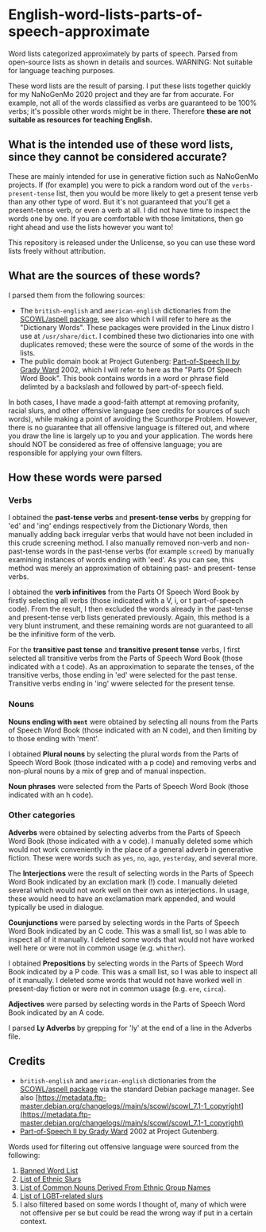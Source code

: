 # English-word-lists-parts-of-speech-approximate
Word lists categorized approximately by parts of speech. Parsed from open-source lists as shown in details and sources. WARNING: Not suitable for language teaching purposes.

These word lists are the result of parsing. I put these lists together quickly for my NaNoGenMo 2020 project and they are far from accurate. For example, not all of the words classified as verbs are guaranteed to be 100% verbs; it's possible other words might be in there. Therefore **these are not suitable as resources for teaching English.** 

## What is the intended use of these word lists, since they cannot be considered accurate?
These are mainly intended for use in generative fiction such as NaNoGenMo projects. If (for example) you were to pick a random word out of the `verbs-present-tense` list, then you would be more likely to get a present tense verb than any other type of word. But it's not guaranteed that you'll get a present-tense verb, or even a verb at all. I did not have time to inspect the words one by one. If you are comfortable with those limitations, then go right ahead and use the lists however you want to! 

This repository is released under the Unlicense, so you can use these word lists freely without attribution.

## What are the sources of these words?
I parsed them from the following sources:
- The `british-english` and `american-english` dictionaries from the [SCOWL/aspell package](http://wordlist.aspell.net/), see also  which I will refer to here as the "Dictionary Words". These packages were provided in the Linux distro I use at `/usr/share/dict`. I combined these two dictionaries into one with duplicates removed; these were the source of some of the words in the lists.
- The public domain book at Project Gutenberg: [Part-of-Speech II by Grady Ward](http://www.gutenberg.org/ebooks/3203) 2002, which I will refer to here as the "Parts Of Speech Word Book". This book contains words in a word or phrase field delimted by a backslash and followed by part-of-speech field.

In both cases, I have made a good-faith attempt at removing profanity, racial slurs, and other offensive language (see credits for sources of such words), while making a point of avoiding the Scunthorpe Problem. However, there is no guarantee that all offensive language is filtered out, and where you draw the line is largely up to you and your application. The words here should NOT be considered as free of offensive language; you are responsible for applying your own filters.

## How these words were parsed
### Verbs
I obtained the **past-tense verbs** and **present-tense verbs** by grepping for 'ed' and 'ing' endings respectively from the Dictionary Words, then manually adding back irregular verbs that would have not been included in this crude screening method. I also manually removed non-verb and non-past-tense words in the past-tense verbs (for example `screed`) by manually examining instances of words ending with 'eed'. As you can see, this method was merely an approximation of obtaining past- and present- tense verbs.

I obtained the **verb infinitives** from the Parts Of Speech Word Book by firstly selecting all verbs (those indicated with a V, i, or t part-of-speech code). From the result, I then excluded the words already in the past-tense and present-tense verb lists generated previously. Again, this method is a very blunt instrument, and these remaining words are not guaranteed to all be the infinitive form of the verb. 

For the **transitive past tense** and **transitive present tense** verbs, I first selected all transitive verbs from the Parts of Speech Word Book (those indicated with a t code). As an approximation to separate the tenses, of the transitive verbs, those ending in 'ed' were selected for the past tense. Transitive verbs ending in 'ing' wwere selected for the present tense.

### Nouns
**Nouns ending with `ment`** were obtained by selecting all nouns from the Parts of Speech Word Book (those indicated with an N code), and then limiting by to those ending with 'ment'.

I obtained **Plural nouns** by selecting the plural words from the Parts of Speech Word Book (those indicated with a p code) and removing verbs and non-plural nouns by a mix of grep and of manual inspection.

**Noun phrases** were selected from the Parts of Speech Word Book (those indicated with an h code).

### Other categories
**Adverbs** were obtained by selecting adverbs from the Parts of Speech Word Book (those indicated with a v code). I manually deleted some which would not work conveniently in the place of a general adverb in generative fiction. These were words such as `yes`, `no`, `ago`, `yesterday`, and several more.

The **Interjections** were the result of selecting words in the Parts of Speech Word Book indicated by an exclation mark (!) code. I manually deleted several which would not work well on their own as interjections. In usage, these would need to have an exclamation mark appended, and would typically be used in dialogue.

**Counjunctions** were parsed by selecting words in the Parts of Speech Word Book indicated by an C code. This was a small list, so I was able to inspect all of it manually. I deleted some words that would not have worked well here or were not in common usage (e.g. `whither`).

I obtained **Prepositions** by selecting words in the Parts of Speech Word Book indicated by a P code. This was a small list, so I was able to inspect all of it manually. I deleted some words that would not have worked well in present-day fiction or were not in common usage (e.g. `ere`, `circa`).

**Adjectives** were parsed by selecting words in the Parts of Speech Word Book indicated by an A code. 

I parsed **Ly Adverbs** by grepping for 'ly' at the end of a line in the Adverbs file.

## Credits
- `british-english` and `american-english` dictionaries from the [SCOWL/aspell package](http://wordlist.aspell.net/) via the standard Debian package manager. See also [https://metadata.ftp-master.debian.org/changelogs//main/s/scowl/scowl_7.1-1_copyright](https://metadata.ftp-master.debian.org/changelogs//main/s/scowl/scowl_7.1-1_copyright)
- [Part-of-Speech II by Grady Ward](http://www.gutenberg.org/ebooks/3203) 2002 at Project Gutenberg.

Words used for filtering out offensive language were sourced from the following:
1. [Banned Word List](http://www.bannedwordlist.com/)
2. [List of Ethnic Slurs](https://en.wikipedia.org/wiki/List_of_ethnic_slurs)
3. [List of Common Nouns Derived From Ethnic Group Names](https://en.wikipedia.org/wiki/List_of_common_nouns_derived_from_ethnic_group_names)
4. [List of LGBT-related slurs](https://en.wikipedia.org/wiki/List_of_LGBT-related_slurs)
5. I also filtered based on some words I thought of, many of which were not offensive per se but could be read the wrong way if put in a certain context. 

